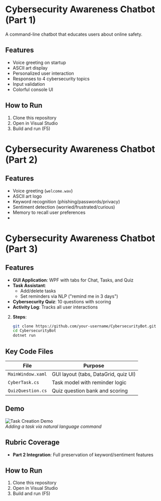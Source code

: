 # Cybersecurity Awareness Chatbot (Part 1) 

A command-line chatbot that educates users about online safety. 

## Features 
- Voice greeting on startup
- ASCII art display
- Personalized user interaction
- Responses to 4 cybersecurity topics
- Input validation
- Colorful console UI

## How to Run
1. Clone this repository
2. Open in Visual Studio
3. Build and run (F5)

# Cybersecurity Awareness Chatbot (Part 2)

## Features
- Voice greeting (`welcome.wav`)
- ASCII art logo
- Keyword recognition (phishing/passwords/privacy)
- Sentiment detection (worried/frustrated/curious)
- Memory to recall user preferences
- 
# Cybersecurity Awareness Chatbot (Part 3)

## Features
- **GUI Application**: WPF with tabs for Chat, Tasks, and Quiz  
- **Task Assistant**:  
  - Add/delete tasks  
  - Set reminders via NLP ("remind me in 3 days")  
- **Cybersecurity Quiz**: 10 questions with scoring  
- **Activity Log**: Tracks all user interactions  

2. **Steps**:  
   ```bash
   git clone https://github.com/your-username/CybersecurityBot.git
   cd CybersecurityBot
   dotnet run
   ```

## Key Code Files
| File | Purpose |
|------|---------|
| `MainWindow.xaml` | GUI layout (tabs, DataGrid, quiz UI) |
| `CyberTask.cs` | Task model with reminder logic |
| `QuizQuestion.cs` | Quiz question bank and scoring |

## Demo
![Task Creation Demo](demo.gif)  
*Adding a task via natural language command*

## Rubric Coverage
- **Part 2 Integration**: Full preservation of keyword/sentiment features
  
## How to Run
1. Clone this repository
2. Open in Visual Studio
3. Build and run (F5)
